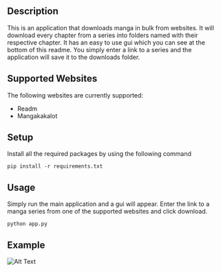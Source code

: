 ## Description
This is an application that downloads manga in bulk from websites. It will download every chapter from a series into folders named with their respective chapter. It has an easy to use gui which you can see at the bottom of this readme. You simply enter a link to a series and the application will save it to the downloads folder.

## Supported Websites
The following websites are currently supported:
- Readm
- Mangakakalot

## Setup
Install all the required packages by using the following command
```
pip install -r requirements.txt
```

## Usage
Simply run the main application and a gui will appear. Enter the link to a manga series from one of the supported websites and click download.
```
python app.py
```

## Example
![Alt Text](https://i.ibb.co/mbH9gRP/Capture.jpg)
